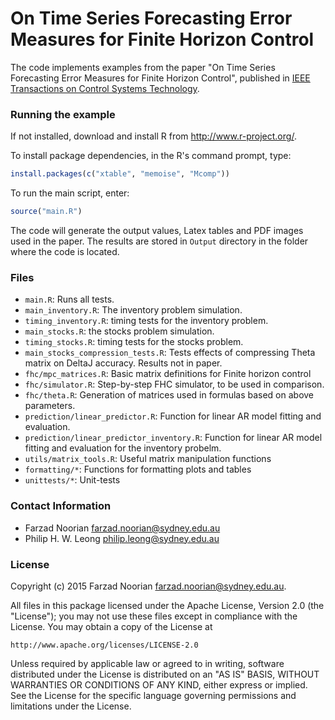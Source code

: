 On Time Series Forecasting Error Measures for Finite Horizon Control
====================================================================

The code implements examples from the paper 
"On Time Series Forecasting Error Measures for Finite Horizon Control", 
published in [IEEE Transactions on Control Systems Technology](http://ieeexplore.ieee.org/xpl/articleDetails.jsp?arnumber=7488224).

### Running the example
If not installed, download and install R from <http://www.r-project.org/>.

To install package dependencies, in the R's command prompt, type:

```R
install.packages(c("xtable", "memoise", "Mcomp"))
```

To run the main script, enter:
```R
source("main.R")
```

The code will generate the output values, Latex tables and PDF images used in the paper.
The results are stored in `Output` directory in the folder where the code is located.

### Files
- `main.R`: Runs all tests.
- `main_inventory.R`: The inventory problem simulation.
- `timing_inventory.R`: timing tests for the inventory problem.
- `main_stocks.R`: the stocks problem simulation.
- `timing_stocks.R`: timing tests for the stocks problem.
- `main_stocks_compression_tests.R`: Tests effects of compressing Theta matrix on DeltaJ accuracy. Results not in paper.
- `fhc/mpc_matrices.R`: Basic matrix definitions for Finite horizon control
- `fhc/simulator.R`: Step-by-step FHC simulator, to be used in comparison.
- `fhc/theta.R`: Generation of matrices used in formulas based on above parameters.
- `prediction/linear_predictor.R`: Function for linear AR model fitting and evaluation.
- `prediction/linear_predictor_inventory.R`: Function for linear AR model fitting and evaluation for the inventory probelm.
- `utils/matrix_tools.R`: Useful matrix manipulation functions
- `formatting/*`: Functions for formatting plots and tables
- `unittests/*`: Unit-tests


### Contact Information
 * Farzad Noorian <farzad.noorian@sydney.edu.au>
 * Philip H. W. Leong <philip.leong@sydney.edu.au>

### License
Copyright (c) 2015 Farzad Noorian <farzad.noorian@sydney.edu.au>.

All files in this package licensed under the Apache License, Version 2.0 (the "License");
you may not use these files except in compliance with the License.
You may obtain a copy of the License at

    http://www.apache.org/licenses/LICENSE-2.0

Unless required by applicable law or agreed to in writing, software
distributed under the License is distributed on an "AS IS" BASIS,
WITHOUT WARRANTIES OR CONDITIONS OF ANY KIND, either express or implied.
See the License for the specific language governing permissions and
limitations under the License.
